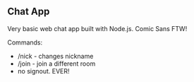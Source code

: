 ## Chat App

Very basic web chat app built with Node.js. Comic Sans FTW!

Commands:
* /nick <name> - changes nickname
* /join <room> - join a different room
* no signout. EVER!